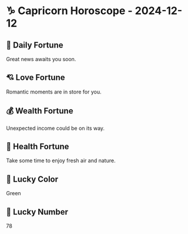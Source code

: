 # ♑ Capricorn Horoscope - 2024-12-12

## 🎯 Daily Fortune

Great news awaits you soon.

## 💘 Love Fortune

Romantic moments are in store for you.

## 💰 Wealth Fortune

Unexpected income could be on its way.

## 🌱 Health Fortune

Take some time to enjoy fresh air and nature.

## 🎨 Lucky Color

Green

## 🔢 Lucky Number

78
